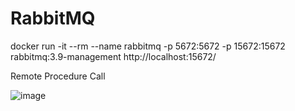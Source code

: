 # RabbitMQ

docker run -it --rm --name rabbitmq -p 5672:5672 -p 15672:15672 rabbitmq:3.9-management
http://localhost:15672/

Remote Procedure Call

![image](https://user-images.githubusercontent.com/48728856/173207589-77b74fac-7345-4f45-be2c-a9156e62ae29.png)
